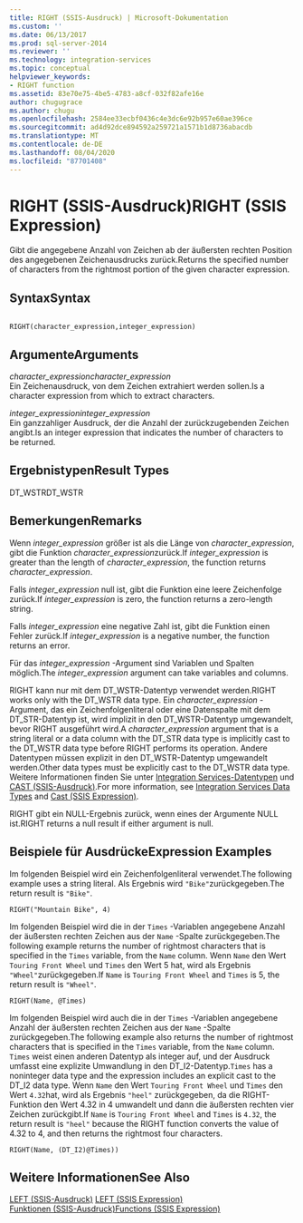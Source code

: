 ```yaml
---
title: RIGHT (SSIS-Ausdruck) | Microsoft-Dokumentation
ms.custom: ''
ms.date: 06/13/2017
ms.prod: sql-server-2014
ms.reviewer: ''
ms.technology: integration-services
ms.topic: conceptual
helpviewer_keywords:
- RIGHT function
ms.assetid: 83e70e75-4be5-4783-a8cf-032f82afe16e
author: chugugrace
ms.author: chugu
ms.openlocfilehash: 2584ee33ecbf0436c4e3dc6e92b957e60ae396ce
ms.sourcegitcommit: ad4d92dce894592a259721a1571b1d8736abacdb
ms.translationtype: MT
ms.contentlocale: de-DE
ms.lasthandoff: 08/04/2020
ms.locfileid: "87701408"
---
```

# <a name="right-ssis-expression"></a><span data-ttu-id="32a15-102">RIGHT (SSIS-Ausdruck)</span><span class="sxs-lookup"><span data-stu-id="32a15-102">RIGHT (SSIS Expression)</span></span>
  <span data-ttu-id="32a15-103">Gibt die angegebene Anzahl von Zeichen ab der äußersten rechten Position des angegebenen Zeichenausdrucks zurück.</span><span class="sxs-lookup"><span data-stu-id="32a15-103">Returns the specified number of characters from the rightmost portion of the given character expression.</span></span>  
  
## <a name="syntax"></a><span data-ttu-id="32a15-104">Syntax</span><span class="sxs-lookup"><span data-stu-id="32a15-104">Syntax</span></span>  
  
```  
  
RIGHT(character_expression,integer_expression)  
```  
  
## <a name="arguments"></a><span data-ttu-id="32a15-105">Argumente</span><span class="sxs-lookup"><span data-stu-id="32a15-105">Arguments</span></span>  
 <span data-ttu-id="32a15-106">*character_expression*</span><span class="sxs-lookup"><span data-stu-id="32a15-106">*character_expression*</span></span>  
 <span data-ttu-id="32a15-107">Ein Zeichenausdruck, von dem Zeichen extrahiert werden sollen.</span><span class="sxs-lookup"><span data-stu-id="32a15-107">Is a character expression from which to extract characters.</span></span>  
  
 <span data-ttu-id="32a15-108">*integer_expression*</span><span class="sxs-lookup"><span data-stu-id="32a15-108">*integer_expression*</span></span>  
 <span data-ttu-id="32a15-109">Ein ganzzahliger Ausdruck, der die Anzahl der zurückzugebenden Zeichen angibt.</span><span class="sxs-lookup"><span data-stu-id="32a15-109">Is an integer expression that indicates the number of characters to be returned.</span></span>  
  
## <a name="result-types"></a><span data-ttu-id="32a15-110">Ergebnistypen</span><span class="sxs-lookup"><span data-stu-id="32a15-110">Result Types</span></span>  
 <span data-ttu-id="32a15-111">DT_WSTR</span><span class="sxs-lookup"><span data-stu-id="32a15-111">DT_WSTR</span></span>  
  
## <a name="remarks"></a><span data-ttu-id="32a15-112">Bemerkungen</span><span class="sxs-lookup"><span data-stu-id="32a15-112">Remarks</span></span>  
 <span data-ttu-id="32a15-113">Wenn *integer_expression* größer ist als die Länge von *character_expression*, gibt die Funktion *character_expression*zurück.</span><span class="sxs-lookup"><span data-stu-id="32a15-113">If *integer_expression* is greater than the length of *character_expression*, the function returns *character_expression*.</span></span>  
  
 <span data-ttu-id="32a15-114">Falls *integer_expression* null ist, gibt die Funktion eine leere Zeichenfolge zurück.</span><span class="sxs-lookup"><span data-stu-id="32a15-114">If *integer_expression* is zero, the function returns a zero-length string.</span></span>  
  
 <span data-ttu-id="32a15-115">Falls *integer_expression* eine negative Zahl ist, gibt die Funktion einen Fehler zurück.</span><span class="sxs-lookup"><span data-stu-id="32a15-115">If *integer_expression* is a negative number, the function returns an error.</span></span>  
  
 <span data-ttu-id="32a15-116">Für das *integer_expression* -Argument sind Variablen und Spalten möglich.</span><span class="sxs-lookup"><span data-stu-id="32a15-116">The *integer_expression* argument can take variables and columns.</span></span>  
  
 <span data-ttu-id="32a15-117">RIGHT kann nur mit dem DT_WSTR-Datentyp verwendet werden.</span><span class="sxs-lookup"><span data-stu-id="32a15-117">RIGHT works only with the DT_WSTR data type.</span></span> <span data-ttu-id="32a15-118">Ein *character_expression* -Argument, das ein Zeichenfolgenliteral oder eine Datenspalte mit dem DT_STR-Datentyp ist, wird implizit in den DT_WSTR-Datentyp umgewandelt, bevor RIGHT ausgeführt wird.</span><span class="sxs-lookup"><span data-stu-id="32a15-118">A *character_expression* argument that is a string literal or a data column with the DT_STR data type is implicitly cast to the DT_WSTR data type before RIGHT performs its operation.</span></span> <span data-ttu-id="32a15-119">Andere Datentypen müssen explizit in den DT_WSTR-Datentyp umgewandelt werden.</span><span class="sxs-lookup"><span data-stu-id="32a15-119">Other data types must be explicitly cast to the DT_WSTR data type.</span></span> <span data-ttu-id="32a15-120">Weitere Informationen finden Sie unter [Integration Services-Datentypen](../data-flow/integration-services-data-types.md) und [CAST &#40;SSIS-Ausdruck&#41;](cast-ssis-expression.md).</span><span class="sxs-lookup"><span data-stu-id="32a15-120">For more information, see [Integration Services Data Types](../data-flow/integration-services-data-types.md) and [Cast &#40;SSIS Expression&#41;](cast-ssis-expression.md).</span></span>  
  
 <span data-ttu-id="32a15-121">RIGHT gibt ein NULL-Ergebnis zurück, wenn eines der Argumente NULL ist.</span><span class="sxs-lookup"><span data-stu-id="32a15-121">RIGHT returns a null result if either argument is null.</span></span>  
  
## <a name="expression-examples"></a><span data-ttu-id="32a15-122">Beispiele für Ausdrücke</span><span class="sxs-lookup"><span data-stu-id="32a15-122">Expression Examples</span></span>  
 <span data-ttu-id="32a15-123">Im folgenden Beispiel wird ein Zeichenfolgenliteral verwendet.</span><span class="sxs-lookup"><span data-stu-id="32a15-123">The following example uses a string literal.</span></span> <span data-ttu-id="32a15-124">Als Ergebnis wird `"Bike"`zurückgegeben.</span><span class="sxs-lookup"><span data-stu-id="32a15-124">The return result is `"Bike"`.</span></span>  
  
```  
RIGHT("Mountain Bike", 4)  
```  
  
 <span data-ttu-id="32a15-125">Im folgenden Beispiel wird die in der `Times` -Variablen angegebene Anzahl der äußersten rechten Zeichen aus der `Name` -Spalte zurückgegeben.</span><span class="sxs-lookup"><span data-stu-id="32a15-125">The following example returns the number of rightmost characters that is specified in the `Times` variable, from the `Name` column.</span></span> <span data-ttu-id="32a15-126">Wenn `Name` den Wert `Touring Front Wheel` und `Times` den Wert 5 hat, wird als Ergebnis `"Wheel"`zurückgegeben.</span><span class="sxs-lookup"><span data-stu-id="32a15-126">If `Name` is `Touring Front Wheel` and `Times` is 5, the return result is `"Wheel"`.</span></span>  
  
```  
RIGHT(Name, @Times)  
```  
  
 <span data-ttu-id="32a15-127">Im folgenden Beispiel wird auch die in der `Times` -Variablen angegebene Anzahl der äußersten rechten Zeichen aus der `Name` -Spalte zurückgegeben.</span><span class="sxs-lookup"><span data-stu-id="32a15-127">The following example also returns the number of rightmost characters that is specified in the `Times` variable, from the `Name` column.</span></span> <span data-ttu-id="32a15-128">`Times` weist einen anderen Datentyp als integer auf, und der Ausdruck umfasst eine explizite Umwandlung in den DT_I2-Datentyp.</span><span class="sxs-lookup"><span data-stu-id="32a15-128">`Times` has a noninteger data type and the expression includes an explicit cast to the DT_I2 data type.</span></span> <span data-ttu-id="32a15-129">Wenn `Name` den Wert `Touring Front Wheel` und `Times` den Wert `4.32`hat, wird als Ergebnis `"heel"` zurückgegeben, da die RIGHT-Funktion den Wert 4.32 in 4 umwandelt und dann die äußersten rechten vier Zeichen zurückgibt.</span><span class="sxs-lookup"><span data-stu-id="32a15-129">If `Name` is `Touring Front Wheel` and `Times` is `4.32`, the return result is `"heel"` because the RIGHT function converts the value of 4.32 to 4, and then returns the rightmost four characters.</span></span>  
  
```  
RIGHT(Name, (DT_I2)@Times))  
```  
  
## <a name="see-also"></a><span data-ttu-id="32a15-130">Weitere Informationen</span><span class="sxs-lookup"><span data-stu-id="32a15-130">See Also</span></span>  
 <span data-ttu-id="32a15-131">[LEFT &#40;SSIS-Ausdruck&#41;](left-ssis-expression.md) </span><span class="sxs-lookup"><span data-stu-id="32a15-131">[LEFT &#40;SSIS Expression&#41;](left-ssis-expression.md) </span></span>  
 [<span data-ttu-id="32a15-132">Funktionen &#40;SSIS-Ausdruck&#41;</span><span class="sxs-lookup"><span data-stu-id="32a15-132">Functions &#40;SSIS Expression&#41;</span></span>](functions-ssis-expression.md)  
  
  
